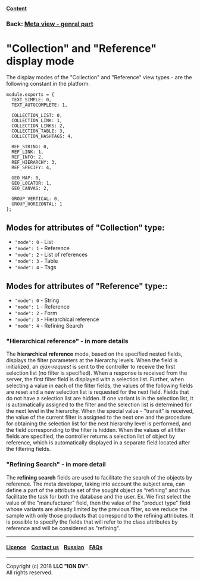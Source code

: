 #### [Content](/docs/en/index.md)

### Back: [Meta view - genral part](/docs/en/2_system_description/metadata_structure/meta_view/meta_view_main.md)

# "Collection" and "Reference" display mode

The display modes of the "Collection" and "Reference" view types - are the following constant in the platform:

```
module.exports = {
  TEXT_SIMPLE: 0,
  TEXT_AUTOCOMPLETE: 1,

  COLLECTION_LIST: 0,
  COLLECTION_LINK: 1,
  COLLECTION_LINKS: 2,
  COLLECTION_TABLE: 3,
  COLLECTION_HASHTAGS: 4,

  REF_STRING: 0,
  REF_LINK: 1,
  REF_INFO: 2,
  REF_HIERARCHY: 3,
  REF_SPECIFY: 4,

  GEO_MAP: 0,
  GEO_LOCATOR: 1,
  GEO_CANVAS: 2,

  GROUP_VERTICAL: 0,
  GROUP_HORIZONTAL: 1
};

```
## Modes for attributes of "Collection" type:

* `"mode": 0` - List
* `"mode": 1` - Reference
* `"mode": 2` - List of references
* `"mode": 3` - Table
* `"mode": 4` - Tags

## Modes for attributes of "Reference" type::

* `"mode": 0` - String
* `"mode": 1` - Reference
* `"mode": 2` - Form
* `"mode": 3` - Hierarchical reference 
* `"mode": 4` - Refining Search 

### "Hierarchical reference" - in more details

The **hierarchical reference** mode, based on the specified nested fields, displays the filter parameters at the hierarchy levels. When the field is initialized, an *ajax-request* is sent to the controller to receive the first selection list (no filter is specified). When a response is received from the server, the first filter field is displayed with a selection list. Further, when selecting a value in each of the filter fields, the values of the following fields are reset and a new selection list is requested for the next field. Fields that do not have a selection list are hidden. If one variant is in the selection list, it is automatically assigned to the filter and the selection list is determined for the next level in the hierarchy. When the special value - "transit" is received, the value of the current filter is assigned to the next one and the procedure for obtaining the selection list for the next hierarchy level is performed, and the field corresponding to the filter is hidden. When the values of all filter fields are specified, the controller returns a selection list of object by reference, which is automatically displayed in a separate field located after the filtering fields.

 ### "Refining Search" - in more detail
 
The **refining search** fields are used to facilitate the search of the objects by reference. The meta developer, taking into account the subject area, can define a part of the attribute set of the sought object as “refining” and thus facilitate the task for both the database and the user. Ex. We first select the value of the "manufacturer" field, then the value of the "product type" field whose variants are already limited by the previous filter, so we reduce the sample with only those products that correspond to the refining attributes. It is possible to specify the fields that will refer to the class attributes by reference and will be considered as "refining".
  
--------------------------------------------------------------------------  


 #### [Licence](/LICENCE.md) &ensp;  [Contact us](https://iondv.com) &ensp;  [Russian](/docs/ru/2_system_description/metadata_structure/meta_view/type_coll_ref.md)   &ensp; [FAQs](/faqs.md)          



--------------------------------------------------------------------------  

Copyright (c) 2018 **LLC "ION DV"**.  
All rights reserved. 